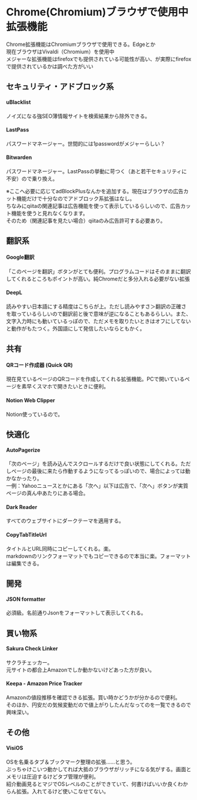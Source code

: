 # Chrome(Chromium)ブラウザで使用中拡張機能

Chrome拡張機能はChromiumブラウザで使用できる。Edgeとか  
現在ブラウザはVivaldi（Chromium）を使用中  
メジャーな拡張機能はfirefoxでも提供されている可能性が高い、が実際にfirefoxで提供されているかは調べた方がいい

## セキュリティ・アドブロック系
#### uBlacklist  
ノイズになる強SEO薄情報サイトを検索結果から除外できる。
#### LastPass  
パスワードマネージャー。世間的には1passwordがメジャーらしい？  
#### Bitwarden
パスワードマネージャー。LastPassの挙動に苛つく（あと若干セキュリティに不安）ので乗り換え。
  
※ここへ必要に応じてadBlockPlusなんかを追加する。現在はブラウザの広告カット機能だけで十分なのでアドブロック系拡張はなし。  
ちなみにqiitaの関連記事は広告機能を使って表示しているらしいので、広告カット機能を使うと見れなくなります。  
そのため（関連記事を見たい場合）qiitaのみ広告許可する必要あり。

## 翻訳系
#### Google翻訳  
「このページを翻訳」ボタンがとても便利。プログラムコードはそのままに翻訳してくれるところもポイントが高い。純Chromeだと多分入れる必要がない拡張
#### DeepL  
読みやすい日本語にする精度はこちらが上。ただし読みやすさ＞翻訳の正確さを取っているらしいので翻訳前と後で意味が逆になることもあるらしい。また、文字入力時にも動いているっぽので、ただメモを取りたいときはオフにしてないと動作がもたつく。外国語にして発信したいならともかく。

## 共有
#### QRコード作成器 (Quick QR)  
現在見ているページのQRコードを作成してくれる拡張機能。PCで開いているページを素早くスマホで開きたいときに便利。
#### Notion Web Clipper  
Notion使っているので。

## 快適化
#### AutoPagerize  
「次のページ」を読み込んでスクロールするだけで良い状態にしてくれる。ただしページの最後に来たら作動するようになってるっぽいので、場合によっては動かなかったり。  
一例：Yahooニュースとかにある「次へ」以下は広告で、「次へ」ボタンが実質ページの真ん中あたりにある場合。
#### Dark Reader  
すべてのウェブサイトにダークテーマを適用する。  
#### CopyTabTitleUrl
タイトルとURL同時にコピーしてくれる。楽。  
markdownのリンクフォーマットでもコピーできるので本当に楽。フォーマットは編集できる。

## 開発
#### JSON formatter  
必須級。名前通りJsonをフォーマットして表示してくれる。

## 買い物系
#### Sakura Check Linker
サクラチェッカー。  
元サイトの都合上Amazonでしか動かないけどあった方が良い。
#### Keepa - Amazon Price Tracker
Amazonの値段推移を確認できる拡張。買い時かどうかが分かるので便利。  
そのほか、円安だの気候変動だので値上がりしたんだなってのを一覧できるので興味深い。

## その他
#### VisiOS
OSを名乗るタブ＆ブックマーク整理の拡張……と思う。  
ぶっちゃけこいつ動かしてれば大抵のブラウザがリッチになる気がする。画面とメモリは圧迫するけどタブ管理が便利。  
紹介動画見るとマジでOSレベルのことができていて、何書けばいいか良くわからん拡張。入れてるけど使いこなせてない。  